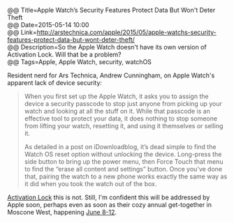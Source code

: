 @@ Title=Apple Watch’s Security Features Protect Data But Won't Deter Theft  
@@ Date=2015-05-14 10:00  
@@ Link=http://arstechnica.com/apple/2015/05/apple-watchs-security-features-protect-data-but-wont-deter-theft/  
@@ Description=So the Apple Watch doesn't have its own version of Activation Lock. Will that be a problem?  
@@ Tags=Apple, Apple Watch, security, watchOS  

Resident nerd for Ars Technica, Andrew Cunningham, on Apple Watch's apparent lack of device security:
>When you first set up the Apple Watch, it asks you to assign the device a security passcode to stop just anyone from picking up your watch and looking at all the stuff on it. While that passcode is an effective tool to protect your data, it does nothing to stop someone from lifting your watch, resetting it, and using it themselves or selling it.
>
>As detailed in a post on iDownloadblog, it’s dead simple to find the Watch OS reset option without unlocking the device. Long-press the side button to bring up the power menu, then Force Touch that menu to find the “erase all content and settings” button. Once you’ve done that, pairing the watch to a new phone works exactly the same way as it did when you took the watch out of the box.

[Activation Lock][apple] this is not. Still, I'm confident this will be addressed by Apple soon, perhaps even as soon as their cozy annual get-together in Moscone West, happening [June 8-12][apple 2].

[apple]: https://support.apple.com/en-us/HT201365
[apple 2]: https://developer.apple.com/wwdc/